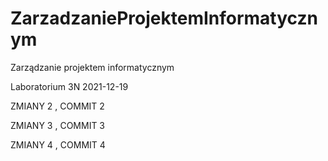 # ZarzadzanieProjektemInformatycznym
Zarządzanie projektem informatycznym


Laboratorium 3N
2021-12-19


ZMIANY 2 , COMMIT 2

ZMIANY 3 , COMMIT 3

ZMIANY 4 , COMMIT 4
